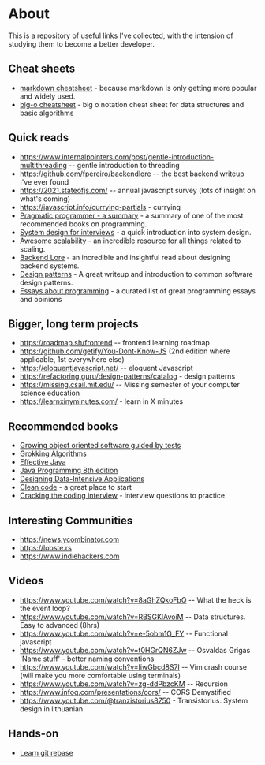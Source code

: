 # About
This is a repository of useful links I've collected, with the intension of studying them to become a better developer.

## Cheat sheets
- [markdown cheatsheet](https://www.markdownguide.org/cheat-sheet/) - because markdown is only getting more popular and widely used.
- [big-o cheatsheet](https://www.bigocheatsheet.com/) - big o notation cheat sheet for data structures and basic algorithms

## Quick reads
- https://www.internalpointers.com/post/gentle-introduction-multithreading -- gentle introduction to threading
- https://github.com/fpereiro/backendlore -- the best backend writeup I've ever found
- https://2021.stateofjs.com/ -- annual javascript survey (lots of insight on what's coming)
- https://javascript.info/currying-partials - currying
- [Pragmatic programmer - a summary](https://github.com/HugoMatilla/The-Pragmatic-Programmer) - a summary of one of the most recommended books on programming.
- [System design for interviews](https://github.com/checkcheckzz/system-design-interview) - a quick introduction into system design.
- [Awesome scalability](https://github.com/binhnguyennus/awesome-scalability) - an incredible resource for all things related to scaling.
- [Backend Lore](https://github.com/fpereiro/backendlore) - an incredible and insightful read about designing backend systems.
- [Design patterns](https://refactoring.guru/design-patterns/catalog) - A great writeup and introduction to common software design patterns.
- [Essays about programming](https://www.benkuhn.net/progessays/) - a curated list of great programming essays and opinions

## Bigger, long term projects
- https://roadmap.sh/frontend -- frontend learning roadmap
- https://github.com/getify/You-Dont-Know-JS (2nd edition where applicable, 1st everywhere else)
- https://eloquentjavascript.net/ -- eloquent Javascript
- https://refactoring.guru/design-patterns/catalog - design patterns
- https://missing.csail.mit.edu/ -- Missing semester of your computer science education
- https://learnxinyminutes.com/ - learn in X minutes

## Recommended books
- [Growing object oriented software guided by tests](https://www.goodreads.com/book/show/4268826-growing-object-oriented-software-guided-by-tests)
- [Grokking Algorithms](https://www.amazon.co.uk/dp/1617292230/ref=as_li_qf_asin_il_tl?ie=UTF8&linkCode=gs2&linkId=b5f611523b554c2c7f33d97e62b6870b&creativeASIN=1617292230&tag=gregdoesit-21&creative=9325)
- [Effective Java](https://www.amazon.com/Effective-Java-Joshua-Bloch/dp/0134685997)
- [Java Programming 8th edition](https://www.amazon.com/Java-Programming-Joyce-Farrell/dp/1285856910)
- [Designing Data-Intensive Applications](https://www.amazon.com/Designing-Data-Intensive-Applications-Reliable-Maintainable/dp/1449373321)
- [Clean code](https://thixalongmy.haugiang.gov.vn/media/1175/clean_code.pdf) - a great place to start
- [Cracking the coding interview](https://www.crackingthecodinginterview.com/) - interview questions to practice

## Interesting Communities
- https://news.ycombinator.com
- https://lobste.rs
- https://www.indiehackers.com

## Videos
- https://www.youtube.com/watch?v=8aGhZQkoFbQ -- What the heck is the event loop?
- https://www.youtube.com/watch?v=RBSGKlAvoiM -- Data structures. Easy to advanced (8hrs)
- https://www.youtube.com/watch?v=e-5obm1G_FY -- Functional javascript
- https://www.youtube.com/watch?v=t0HGrQN6ZJw -- Osvaldas Grigas 'Name stuff' - better naming conventions
- https://www.youtube.com/watch?v=IiwGbcd8S7I -- Vim crash course (will make you more comfortable using terminals)
- https://www.youtube.com/watch?v=zg-ddPbzcKM -- Recursion
- https://www.infoq.com/presentations/cors/ -- CORS Demystified
- https://www.youtube.com/@tranzistorius8750 - Transistorius. System design in lithuanian


## Hands-on
- [Learn git rebase](https://learngitbranching.js.org/)
